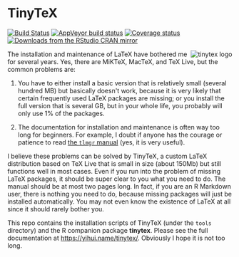 # TinyTeX

[![Build Status](https://travis-ci.org/yihui/tinytex.svg)](https://travis-ci.org/yihui/tinytex)
[![AppVeyor build status](https://ci.appveyor.com/api/projects/status/github/yihui/tinytex?svg=true&branch=master)](https://ci.appveyor.com/project/yihui/tinytex)
[![Coverage status](https://codecov.io/gh/yihui/tinytex/branch/master/graph/badge.svg)](https://codecov.io/github/yihui/tinytex?branch=master)
[![Downloads from the RStudio CRAN mirror](https://cranlogs.r-pkg.org/badges/tinytex)](https://cran.r-project.org/package=tinytex)

<a href="https://yihui.name/tinytex/"><img src="https://yihui.name/images/logo-tinytex.png" alt="tinytex logo" align="right" /></a>

The installation and maintenance of LaTeX have bothered me for several years. Yes, there are MiKTeX, MacTeX, and TeX Live, but the common problems are:

1. You have to either install a basic version that is relatively small (several hundred MB) but basically doesn't work, because it is very likely that certain frequently used LaTeX packages are missing; or you install the full version that is several GB, but in your whole life, you probably will only use 1% of the packages.

2. The documentation for installation and maintenance is often way too long for beginners. For example, I doubt if anyone has the courage or patience to read [the `tlmgr` manual](https://www.tug.org/texlive/doc/tlmgr.html) (yes, it is very useful).

I believe these problems can be solved by TinyTeX, a custom LaTeX distribution based on TeX Live that is small in size (about 150Mb) but still functions well in most cases. Even if you run into the problem of missing LaTeX packages, it should be super clear to you what you need to do. The manual should be at most two pages long. In fact, if you are an R Markdown user, there is nothing you need to do, because missing packages will just be installed automatically. You may not even know the existence of LaTeX at all since it should rarely bother you.

This repo contains the installation scripts of TinyTeX (under the `tools` directory) and the R companion package **tinytex**. Please see the full documentation at <https://yihui.name/tinytex/>. Obviously I hope it is not too long.
